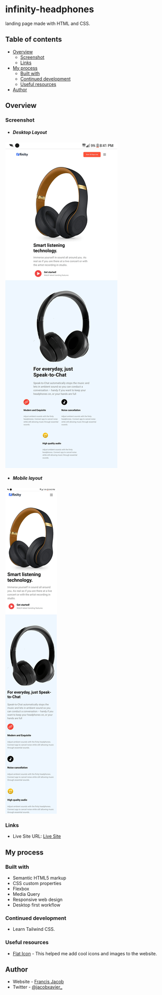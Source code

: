 # infinity-headphones

landing page made with HTML and CSS.

## Table of contents

- [Overview](#overview)
  - [Screenshot](#screenshot)
  - [Links](#link)
- [My process](#my-process)
  - [Built with](#built-with)
  - [Continued development](#continued-development)
  - [Useful resources](#useful-resources)
- [Author](#author)



## Overview


### Screenshot

  - ##### Desktop Layout
![](screenshot_1.png)



  - ##### Mobile layout 
![](screenshot_2.png)



### Links

- Live Site URL: [ Live Site ](https://infinity-headphones.netlify.app/)


## My process

### Built with

- Semantic HTML5 markup
- CSS custom properties
- Flexbox
- Media Query
- Responsive web design 
- Desktop first workflow 


### Continued development

  - Learn Tailwind CSS.
  

### Useful resources

-  [Flat Icon](https://www.flaticon.com) - This helped me add cool icons and images to the website.


## Author

- Website - [ Francis Jacob](https://github.com/Jacbfrancis)
- Twitter - [@jacobxavier_](https://twitter.com/jacobxavier_?t=YdJHQngdQYJVbC7mWspqDg&s=08)
